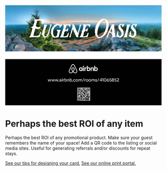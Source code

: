 ![Eugene Oasis Products](best_roi.png)

# Perhaps the best ROI of any item

Perhaps the best ROI of any promotional product. Make sure your guest remembers the name of your space! Add a QR code to the listing or social media sites. Useful for generating referrals and/or discounts for repeat stays.

[See our tips for designing your card.](https://hostworkspromo.com/why-hostworks) [See our online print portal.](https://hostworkspromo.orders.com/)
